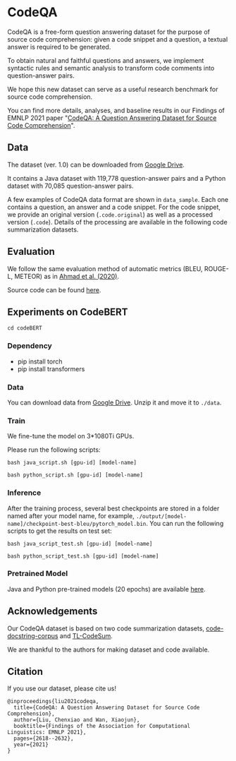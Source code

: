 # CodeQA
CodeQA is a free-form question answering dataset for the purpose of source code comprehension: given a code snippet and a question, a textual answer is required to be generated. 

To obtain natural and faithful questions and answers, we implement syntactic rules and semantic analysis to transform code comments into question-answer pairs. 

We hope this new dataset can serve as a useful research benchmark for source code comprehension.

You can find more details, analyses, and baseline results in our Findings of EMNLP 2021 paper "[CodeQA: A Question Answering Dataset for Source Code Comprehension](https://arxiv.org/pdf/2109.08365.pdf)".

## Data

The dataset (ver. 1.0) can be downloaded from [Google Drive](https://drive.google.com/drive/folders/1i04sJNUHwMuDfMV2UfWeQG-Uv8MRw_qh?usp=sharing). 

It contains a Java dataset with 119,778 question-answer pairs and a Python dataset with 70,085 question-answer pairs. 

A few examples of CodeQA data format are shown in `data_sample`. Each one contains a question, an answer and a code snippet. For the code snippet, we provide an original version (`.code.original`) as well as a processed version (`.code`). Details of the processing are available in the following code summarization datasets.

## Evaluation 

We follow the same evaluation method of automatic metrics (BLEU, ROUGE-L, METEOR) as in [Ahmad et al. (2020)](https://arxiv.org/abs/2005.00653). 

Source code can be found [here](https://github.com/wasiahmad/NeuralCodeSum).

## Experiments on CodeBERT

`cd codeBERT`

### Dependency

- pip install torch
- pip install transformers

### Data

You can download data from [Google Drive](https://drive.google.com/drive/folders/1i04sJNUHwMuDfMV2UfWeQG-Uv8MRw_qh?usp=sharing). Unzip it and move it to `./data`.  

### Train 

We fine-tune the model on 3*1080Ti GPUs.

Please run the following scripts:

`bash java_script.sh [gpu-id] [model-name]`

`bash python_script.sh [gpu-id] [model-name]`

### Inference

After the training process, several best checkpoints are stored in a folder named after your model name, for example, `./output/[model-name]/checkpoint-best-bleu/pytorch_model.bin`. You can run the following scripts to get the results on test set:

`bash java_script_test.sh [gpu-id] [model-name]`

`bash python_script_test.sh [gpu-id] [model-name]`

### Pretrained Model

Java and Python pre-trained models (20 epochs) are available [here](https://drive.google.com/drive/folders/1A_C6O649cXjjpk3KKHIe6eaEU5tBaMLJ?usp=sharing).

## Acknowledgements

Our CodeQA dataset is based on two code summarization datasets, [code-docstring-corpus](https://github.com/EdinburghNLP/code-docstring-corpus) and [TL-CodeSum](https://github.com/xing-hu/TL-CodeSum).

We are thankful to the authors for making dataset and code available.

## Citation

If you use our dataset, please cite us!

```
@inproceedings{liu2021codeqa,
  title={CodeQA: A Question Answering Dataset for Source Code Comprehension},
  author={Liu, Chenxiao and Wan, Xiaojun},
  booktitle={Findings of the Association for Computational Linguistics: EMNLP 2021},
  pages={2618--2632},
  year={2021}
}
```

